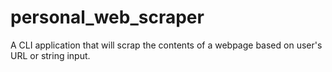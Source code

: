 # personal_web_scraper
A CLI application that will scrap the contents of a webpage based on user's URL or string input.
